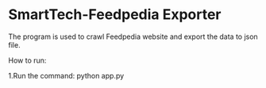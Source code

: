 # SmartTech-Feedpedia Exporter
The program is used to crawl Feedpedia website and export the data to json file.

How to run:

1.Run the command:
  python app.py

